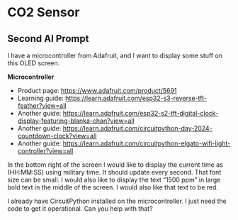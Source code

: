 # CO2 Sensor

## Second AI Prompt
I have a microcontroller from Adafruit, and I want to display some stuff on this OLED screen.

**Microcontroller**

- Product page: https://www.adafruit.com/product/5691
- Learning guide: https://learn.adafruit.com/esp32-s3-reverse-tft-feather?view=all
- Another guide: https://learn.adafruit.com/esp32-s2-tft-digital-clock-display-featuring-blanka-chan?view=all
- Another guide: https://learn.adafruit.com/circuitpython-day-2024-countdown-clock?view=all
- Another guide: https://learn.adafruit.com/circuitpython-elgato-wifi-light-controller?view=all

In the bottom right of the screen I would like to display the current time as (HH:MM:SS) using military time. It should update every second. That font size can be small. I would also like to display the text “1500 ppm” in large bold text in the middle of the screen. I would also like that text to be red.

I already have CircuitPython installed on the microcontroller. I just need the code to get it operational. Can you help with that?
